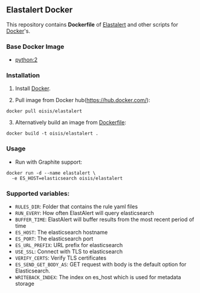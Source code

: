 ## Elastalert Docker

This repository contains **Dockerfile** of [Elastalert](https://github.com/Yelp/elastalert) and other scripts
for [Docker](https://www.docker.com/)'s.

### Base Docker Image

* [python:2](https://hub.docker.com/_/python/)

### Installation

1. Install [Docker](https://www.docker.com/).

2. Pull image from Docker hub(https://hub.docker.com/):

```docker pull oisis/elastalert```

3. Alternatively build an image from [Dockerfile](https://github.com/oisis/docker-elastalert):

```docker build -t oisis/elastalert .```

### Usage

* Run with Graphite support:
```
docker run -d --name elastalert \
  -e ES_HOST=elasticsearch oisis/elastalert
```

### Supported variables:

- `RULES_DIR`: Folder that contains the rule yaml files
- `RUN_EVERY`: How often ElastAlert will query elasticsearch
- `BUFFER_TIME`: ElastAlert will buffer results from the most recent period of time
- `ES_HOST`: The elasticsearch hostname
- `ES_PORT`: The elasticsearch port
- `ES_URL_PREFIX`: URL prefix for elasticsearch
- `USE_SSL`: Connect with TLS to elasticsearch
- `VERIFY_CERTS`: Verify TLS certificates
- `ES_SEND_GET_BODY_AS`: GET request with body is the default option for Elasticsearch.
- `WRITEBACK_INDEX`: The index on es_host which is used for metadata storage
